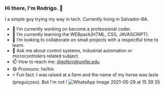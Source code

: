 ### Hi there, I'm Rodrigo.  👋

I a simple guy trying my way in tech. Currently living in Salvador-BA.

<!-- **simpleCod3r/simplecod3r** is a ✨ _special_ ✨ repository because its `README.md` (this file) appears on your GitHub profile. -->

- 🔭 I’m currently working on become a professional coder.
- 🌱 I’m currently learning the WEBpack(HTML, CSS, JAVASCRIPT).
- 👯 I’m looking to collaborate on small projects with a respectful time to learn.
- 💬 Ask me about control systems, industrial automation or microcontrolers related subject. 
- 📫 How to reach me: digofern@unifei.edu
- 😄 Pronouns: he/his
- ⚡ Fun fact: I was raised at a farm and the name of my horse was lazie (preguiçoso). But I'm not !
 ![WhatsApp Image 2021-05-29 at 15 39 35](https://user-images.githubusercontent.com/67662041/120081484-44fc2480-c094-11eb-8262-6bb02160b043.jpeg)
 <!-- - 🤔 I’m looking for help with ... -->
